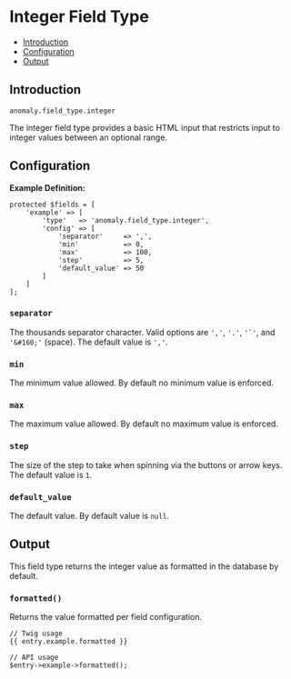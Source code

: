 # Integer Field Type

- [Introduction](#introduction)
- [Configuration](#configuration)
- [Output](#output)


<a name="introduction"></a>
## Introduction

`anomaly.field_type.integer`

The integer field type provides a basic HTML input that restricts input to integer values between an optional range.


<a name="configuration"></a>
## Configuration

**Example Definition:**

    protected $fields = [
        'example' => [
            'type'   => 'anomaly.field_type.integer',
            'config' => [
                'separator'     => ',',
                'min'           => 0,
                'max'           => 100,
                'step'          => 5,
                'default_value' => 50
            ]
        ]
    ];

### `separator`

The thousands separator character. Valid options are `','`, `'.'`, ```'`'```, and `'&#160;'` (space). The default value is `','`.

### `min`

The minimum value allowed. By default no minimum value is enforced.

### `max`

The maximum value allowed. By default no maximum value is enforced.

### `step`

The size of the step to take when spinning via the buttons or arrow keys. The default value is `1`. 

### `default_value`

The default value. By default value is `null`.


<a name="output"></a>
## Output

This field type returns the integer value as formatted in the database by default.

### `formatted()`

Returns the value formatted per field configuration.

    // Twig usage
    {{ entry.example.formatted }}
    
    // API usage
    $entry->example->formatted();
